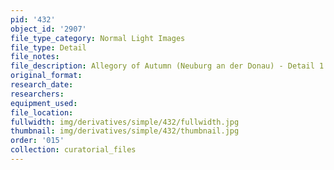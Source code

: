 ```yaml
---
pid: '432'
object_id: '2907'
file_type_category: Normal Light Images
file_type: Detail
file_notes:
file_description: Allegory of Autumn (Neuburg an der Donau) - Detail 1
original_format:
research_date:
researchers:
equipment_used:
file_location:
fullwidth: img/derivatives/simple/432/fullwidth.jpg
thumbnail: img/derivatives/simple/432/thumbnail.jpg
order: '015'
collection: curatorial_files
---
```

